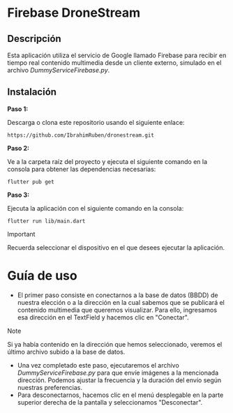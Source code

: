 # Firebase DroneStream

## Descripción
Esta aplicación utiliza el servicio de Google llamado Firebase para recibir en tiempo real contenido multimedia desde un cliente externo, simulado en el archivo _DummyServiceFirebase.py_.

## Instalación

**Paso 1:**

Descarga o clona este repositorio usando el siguiente enlace:
```
https://github.com/IbrahimRuben/dronestream.git
```

**Paso 2:**

Ve a la carpeta raíz del proyecto y ejecuta el siguiente comando en la consola para obtener las dependencias necesarias:

```
flutter pub get
```

**Paso 3:**

Ejecuta la aplicación con el siguiente comando en la consola:

```
flutter run lib/main.dart
```

> [!IMPORTANT]
> Recuerda seleccionar el dispositivo en el que desees ejecutar la aplicación.


# Guía de uso

- El primer paso consiste en conectarnos a la base de datos (BBDD) de nuestra elección o a la dirección en la cual sabemos que se publicará el contenido multimedia que queremos visualizar. Para ello, ingresamos esa dirección en el TextField y hacemos clic en "Conectar".

> [!NOTE]
> Si ya había contenido en la dirección que hemos seleccionado, veremos el último archivo subido a la base de datos.

- Una vez completado este paso, ejecutaremos el archivo _DummyServiceFirebase.py_ para que envíe imágenes a la mencionada dirección. Podemos ajustar la frecuencia y la duración del envío según nuestras preferencias.
- Para desconectarnos, hacemos clic en el menú desplegable en la parte superior derecha de la pantalla y seleccionamos "Desconectar".
